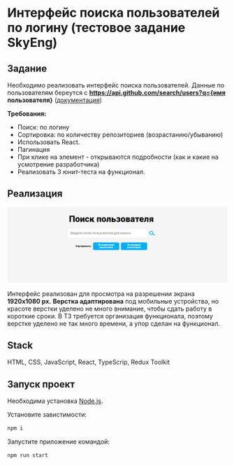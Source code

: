 # Интерфейс поиска пользователей по логину (тестовое задание SkyEng)

## Задание

Необходимо реализовать интерфейс поиска пользователей.
Данные по пользователям берeутся с **https://api.github.com/search/users?q={имя пользователя}** ([документация](https://developer.github.com/v3/search/#search-users))

**Требования:**
- Поиск: по логину
- Сортировка: по количеству репозиториев (возрастанию/убыванию)
- Использовать React.
- Пагинация
- При клике на элемент - открываются подробности (как и какие на усмотрение разработчика)
- Реализовать 3 юнит-теста на функционал. 

## Реализация

![Preview](./README_STATIC/preview.jpg)

Интерфейс реализован для просмотра на разрешении экрана **1920х1080 px.**
**Верстка адаптирована** под мобильные устройства, но красоте верстки уделено не много внимание, чтобы сдать работу в короткие сроки.
В ТЗ требуется организация функционала, поэтому верстке уделено не так много времени, а упор сделан на функционал.

## Stack
HTML, CSS, JavaScript, React, TypeScrip, Redux Toolkit

## Запуск проект

Необходима установка [Node.js](https://nodejs.org/en).

Установите завистимости:
```sh
npm i
```

Запустите приложение командой:
```sh
npm run start
```
